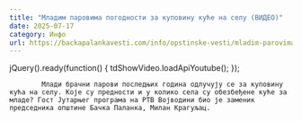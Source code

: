 ```yaml
---
title: "Младим паровима погодности за куповину куће на селу (ВИДЕО)"
date: 2025-07-17
category: Инфо
url: https://backapalankavesti.com/info/opstinske-vesti/mladim-parovima-pogodnosti-za-kupovinu-kuce-na-selu-video/
---
```


jQuery().ready(function() {
                            tdShowVideo.loadApiYoutube(); 
                        });
                        
                    
            Млади брачни парови последњих година одлучују се за куповину кућа на селу. Које су предности и у колико села су обезбеђене куће за младе? Гост Јутарњег програма на РТВ Војводини био је заменик председника општине Бачка Паланка, Милан Крагуљац.
